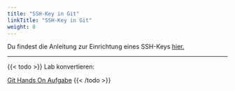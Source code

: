 ```yaml
---
title: "SSH-Key in Git"
linkTitle: "SSH-Key in Git"
weight: 8
---
```


Du findest die Anleitung zur Einrichtung eines SSH-Keys [hier.](../../../personal-bitbucket/)

---

{{< todo >}}
Lab konvertieren:

[Git Hands On Aufgabe](../../../../../../../labs/99_shared/git/01_grundlagen)
{{< /todo >}}
